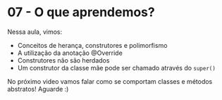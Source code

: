 # 07 - O que aprendemos?

Nessa aula, vimos:

- Conceitos de herança, construtores e polimorfismo
- A utilização da anotação @Override
- Construtores não são herdados
- Um construtor da classe mãe pode ser chamado através do `super()`

No próximo video vamos falar como se comportam classes e métodos abstratos! Aguarde :)